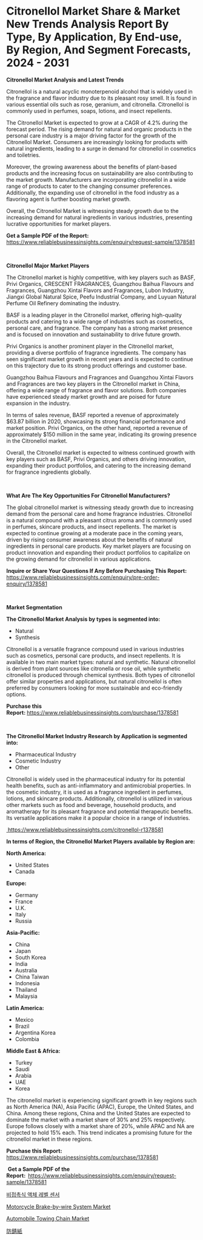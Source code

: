 <p><h1>Citronellol Market Share & Market New Trends Analysis Report By Type, By Application, By End-use, By Region, And Segment Forecasts, 2024 - 2031</h1></p><p><strong>Citronellol Market Analysis and Latest Trends</strong></p>
<p><p>Citronellol is a natural acyclic monoterpenoid alcohol that is widely used in the fragrance and flavor industry due to its pleasant rosy smell. It is found in various essential oils such as rose, geranium, and citronella. Citronellol is commonly used in perfumes, soaps, lotions, and insect repellents.</p><p>The Citronellol Market is expected to grow at a CAGR of 4.2% during the forecast period. The rising demand for natural and organic products in the personal care industry is a major driving factor for the growth of the Citronellol Market. Consumers are increasingly looking for products with natural ingredients, leading to a surge in demand for citronellol in cosmetics and toiletries.</p><p>Moreover, the growing awareness about the benefits of plant-based products and the increasing focus on sustainability are also contributing to the market growth. Manufacturers are incorporating citronellol in a wide range of products to cater to the changing consumer preferences. Additionally, the expanding use of citronellol in the food industry as a flavoring agent is further boosting market growth.</p><p>Overall, the Citronellol Market is witnessing steady growth due to the increasing demand for natural ingredients in various industries, presenting lucrative opportunities for market players.</p></p>
<p><strong>Get a Sample PDF of the Report:&nbsp;</strong> <a href="https://www.reliablebusinessinsights.com/enquiry/request-sample/1378581">https://www.reliablebusinessinsights.com/enquiry/request-sample/1378581</a></p>
<p>&nbsp;</p>
<p><strong>Citronellol Major Market Players</strong></p>
<p><p>The Citronellol market is highly competitive, with key players such as BASF, Privi Organics, CRESCENT FRAGRANCES, Guangzhou Baihua Flavours and Fragrances, Guangzhou Xintai Flavors and Fragrances, Lubon Industry, Jiangxi Global Natural Spice, Peefu Industrial Company, and Luyuan Natural Perfume Oil Refinery dominating the industry.</p><p>BASF is a leading player in the Citronellol market, offering high-quality products and catering to a wide range of industries such as cosmetics, personal care, and fragrance. The company has a strong market presence and is focused on innovation and sustainability to drive future growth.</p><p>Privi Organics is another prominent player in the Citronellol market, providing a diverse portfolio of fragrance ingredients. The company has seen significant market growth in recent years and is expected to continue on this trajectory due to its strong product offerings and customer base.</p><p>Guangzhou Baihua Flavours and Fragrances and Guangzhou Xintai Flavors and Fragrances are two key players in the Citronellol market in China, offering a wide range of fragrance and flavor solutions. Both companies have experienced steady market growth and are poised for future expansion in the industry.</p><p>In terms of sales revenue, BASF reported a revenue of approximately $63.87 billion in 2020, showcasing its strong financial performance and market position. Privi Organics, on the other hand, reported a revenue of approximately $150 million in the same year, indicating its growing presence in the Citronellol market.</p><p>Overall, the Citronellol market is expected to witness continued growth with key players such as BASF, Privi Organics, and others driving innovation, expanding their product portfolios, and catering to the increasing demand for fragrance ingredients globally.</p></p>
<p>&nbsp;</p>
<p><strong>What Are The Key Opportunities For Citronellol Manufacturers?</strong></p>
<p><p>The global citronellol market is witnessing steady growth due to increasing demand from the personal care and home fragrance industries. Citronellol is a natural compound with a pleasant citrus aroma and is commonly used in perfumes, skincare products, and insect repellents. The market is expected to continue growing at a moderate pace in the coming years, driven by rising consumer awareness about the benefits of natural ingredients in personal care products. Key market players are focusing on product innovation and expanding their product portfolios to capitalize on the growing demand for citronellol in various applications.</p></p>
<p><strong>Inquire or Share Your Questions If Any Before Purchasing This Report:</strong> <a href="https://www.reliablebusinessinsights.com/enquiry/pre-order-enquiry/1378581">https://www.reliablebusinessinsights.com/enquiry/pre-order-enquiry/1378581</a></p>
<p>&nbsp;</p>
<p><strong>Market Segmentation</strong></p>
<p><strong>The Citronellol Market Analysis by types is segmented into:</strong></p>
<p><ul><li>Natural</li><li>Synthesis</li></ul></p>
<p><p>Citronellol is a versatile fragrance compound used in various industries such as cosmetics, personal care products, and insect repellents. It is available in two main market types: natural and synthetic. Natural citronellol is derived from plant sources like citronella or rose oil, while synthetic citronellol is produced through chemical synthesis. Both types of citronellol offer similar properties and applications, but natural citronellol is often preferred by consumers looking for more sustainable and eco-friendly options.</p></p>
<p><strong>Purchase this Report:&nbsp;</strong><a href="https://www.reliablebusinessinsights.com/purchase/1378581">https://www.reliablebusinessinsights.com/purchase/1378581</a></p>
<p>&nbsp;</p>
<p><strong>The Citronellol Market Industry Research by Application is segmented into:</strong></p>
<p><ul><li>Pharmaceutical Industry</li><li>Cosmetic Industry</li><li>Other</li></ul></p>
<p><p>Citronellol is widely used in the pharmaceutical industry for its potential health benefits, such as anti-inflammatory and antimicrobial properties. In the cosmetic industry, it is used as a fragrance ingredient in perfumes, lotions, and skincare products. Additionally, citronellol is utilized in various other markets such as food and beverage, household products, and aromatherapy for its pleasant fragrance and potential therapeutic benefits. Its versatile applications make it a popular choice in a range of industries.</p></p>
<p><a href="https://www.reliablebusinessinsights.com/citronellol-r1378581">&nbsp;https://www.reliablebusinessinsights.com/citronellol-r1378581</a></p>
<p><strong>In terms of Region, the Citronellol Market Players available by Region are:</strong></p>
<p>
    <p> <strong> North America: </strong>
        <ul>
            <li>United States</li>
            <li>Canada</li>
        </ul>
        </p> 
    <p> <strong> Europe: </strong>
        <ul>
            <li>Germany</li>
            <li>France</li>
            <li>U.K.</li>
            <li>Italy</li>
            <li>Russia</li>
        </ul>
        </p> 
    <p> <strong> Asia-Pacific: </strong>
        <ul>
            <li>China</li>
            <li>Japan</li>
            <li>South Korea</li>
            <li>India</li>
            <li>Australia</li>
            <li>China Taiwan</li>
            <li>Indonesia</li>
            <li>Thailand</li>
            <li>Malaysia</li>
        </ul>
        </p> 
    <p> <strong> Latin America: </strong>
        <ul>
            <li>Mexico</li>
            <li>Brazil</li>
            <li>Argentina Korea</li>
            <li>Colombia</li>
        </ul>
        </p> 
    <p> <strong> Middle East & Africa: </strong>
        <ul>
            <li>Turkey</li>
            <li>Saudi</li>
            <li>Arabia</li>
            <li>UAE</li>
            <li>Korea</li>
        </ul>
    </p>
    </p>
<p><p>The citronellol market is experiencing significant growth in key regions such as North America (NA), Asia Pacific (APAC), Europe, the United States, and China. Among these regions, China and the United States are expected to dominate the market with a market share of 30% and 25% respectively. Europe follows closely with a market share of 20%, while APAC and NA are projected to hold 15% each. This trend indicates a promising future for the citronellol market in these regions.</p></p>
<p><strong>Purchase this Report: </strong><a href="https://www.reliablebusinessinsights.com/purchase/1378581">https://www.reliablebusinessinsights.com/purchase/1378581</a></p>
<p>&nbsp;<strong>Get a Sample PDF of the Report:&nbsp;&nbsp;</strong><a href="https://www.reliablebusinessinsights.com/enquiry/request-sample/1378581">https://www.reliablebusinessinsights.com/enquiry/request-sample/1378581</a></p>
<p><strong></strong></p>
<p><p><a href="https://github.com/nhaiquang84/Market-Research-Report-List-1/blob/main/5454661116867.md">비접촉식 액체 레벨 센서</a></p><p><a href="https://github.com/GroverBarry/Market-Research-Report-List-5/blob/main/motorcycle-brake-by-wire-system-market.md">Motorcycle Brake-by-wire System Market</a></p><p><a href="https://github.com/thuyvuongpk111/Market-Research-Report-List-1/blob/main/automobile-towing-chain-market.md">Automobile Towing Chain Market</a></p><p><a href="https://github.com/LeoraEber/Market-Research-Report-List-1/blob/main/2430682129394.md">防錆紙</a></p></p>